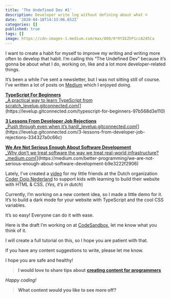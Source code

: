 ```yaml
---
title: 'The Undefined Dev #1'
description: Developer write log without defining about what ☺️
date: '2020-04-18T14:33:06.652Z'
categories: []
published: true
tags: []
image: https://cdn-images-1.medium.com/max/800/0*9YIEZhP1ccA245Ca
---
```


I want to create a habit for myself to improve my writing and writing more often to develop that habit. I’m calling this “The Undefined Dev” because it’s gonna be about what I do, working on, like and a lot more developer-related things.

It’s been a while I’ve sent a newsletter, but I was not sitting still of course. I’ve written a lot of posts on [Medium](https://medium.com/@devbyrayray?utm_source=devbyrayray&utm_medium=email&utm_campaign=build-darkmode-with-typescript-and-css-variables) which I enjoyed doing.

[**TypeScript For Beginners**  
_A practical way to learn TypeScript from scratch_levelup.gitconnected.com](https://levelup.gitconnected.com/typescript-for-beginners-97b568d3e110 "https://levelup.gitconnected.com/typescript-for-beginners-97b568d3e110")[](https://levelup.gitconnected.com/typescript-for-beginners-97b568d3e110)

[**3 Lessons From Developer Job Rejections**  
_Push through even when it’s hard!_levelup.gitconnected.com](https://levelup.gitconnected.com/3-lessons-from-developer-job-rejections-334327a0c66c "https://levelup.gitconnected.com/3-lessons-from-developer-job-rejections-334327a0c66c")[](https://levelup.gitconnected.com/3-lessons-from-developer-job-rejections-334327a0c66c)

[**We Are Not Serious Enough About Software Development**  
_Why don’t we treat software the way we treat real-world infrastructure?_medium.com](https://medium.com/better-programming/we-are-not-serious-enough-about-software-development-b9e3222f2906 "https://medium.com/better-programming/we-are-not-serious-enough-about-software-development-b9e3222f2906")[](https://medium.com/better-programming/we-are-not-serious-enough-about-software-development-b9e3222f2906)

Lately, I’ve created a [video](https://coderdojo.nl/online-les/html-css/les-1?utm_source=devbyrayray&utm_medium=email&utm_campaign=build-darkmode-with-typescript-and-css-variables) for my little friends at the Dutch organization [Coder Dojo Nederland](https://coderdojo.nl/) to support kids with learning to build their website with HTML & CSS. (_Yes, it’s in dutch_)

Currently, I’m working on a new content idea, so I made a little demo for it. It’s to build a dark mode for your website with TypeScript and the cool CSS variables.

It’s so easy! Everyone can do it with ease.

Here is the draft I’m working on at [CodeSandbox](https://codesandbox.io/s/css-variables-darkmode-w-typescript-s6e2k?utm_source=devbyrayray&utm_medium=email&utm_campaign=build-darkmode-with-typescript-and-css-variables), let me know what you think of it.

I will create a full tutorial on this, so I hope you are patient with that.

If you have any content suggestions to write, please let me know.

I hope you are safe and healthy!

> **I would love to share tips about** [**creating content for programmers**](https://mailchi.mp/239d4f7b0d9d/programming-content-creator)

_Happy coding!_

> **What content would you like to see more off?**